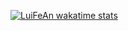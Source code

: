[![LuiFeAn wakatime stats](https://github-readme-stats.vercel.app/api/wakatime?username=LuiFeAn)](https://github.com/LuiFeAn/Luis-Fernand/github-readme-stats)
